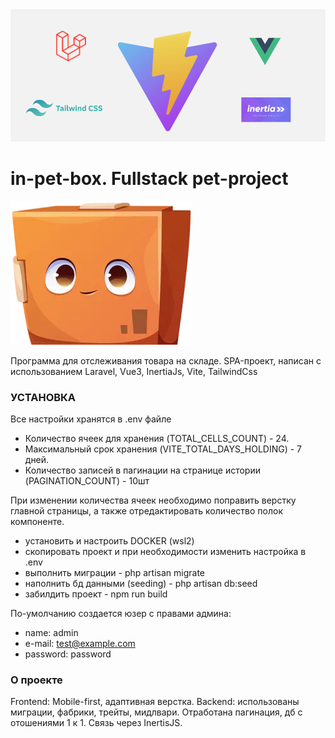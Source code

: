 <img src="resources/assets/img/readme_logos.webp" alt="logos">

<h1>in-pet-box. Fullstack pet-project</h1>

<p><img src="resources/assets/img/box-ok.webp"></p>

Программа для отслеживания товара на складе. 
SPA-проект, написан с использованием Laravel, Vue3, InertiaJs, Vite, TailwindCss

### УСТАНОВКА

Все настройки хранятся в .env файле
- Количество ячеек для хранения (TOTAL_CELLS_COUNT) - 24.
- Максимальный срок хранения (VITE_TOTAL_DAYS_HOLDING) - 7 дней.
- Количество записей в пагинации на странице истории (PAGINATION_COUNT) - 10шт

При изменении количества ячеек необходимо поправить верстку главной страницы, 
а также отредактировать количество полок компоненте.

- установить и настроить DOCKER (wsl2)
- скопировать проект и при необходимости изменить настройка в .env
- выполнить миграции - php artisan migrate
- наполнить бд данными (seeding) -  php artisan db:seed
- забилдить проект - npm run build

По-умолчанию создается юзер с правами админа:
- name: admin
- e-mail: test@example.com
- password: password

### О проекте
Frontend: Mobile-first, адаптивная верстка. 
Backend: использованы миграции, фабрики, трейты, мидлвари. 
Отработана пагинация, дб с отошениями 1 к 1. 
Связь через InertisJS.
